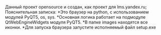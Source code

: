 Данный проект opensource и создан, как проект для lms.yandex.ru;
Пояснительная записка:
  *Это браузер на python, с использованием модулей PyQT5, os, sys.
  *Основная логика работает на подмодуле QtWebEngineWidgets модуля PyQT5.
  *В папке images находятся все иконки.
  *Для запуска браузера запустите исполняемый файл setup.exe
